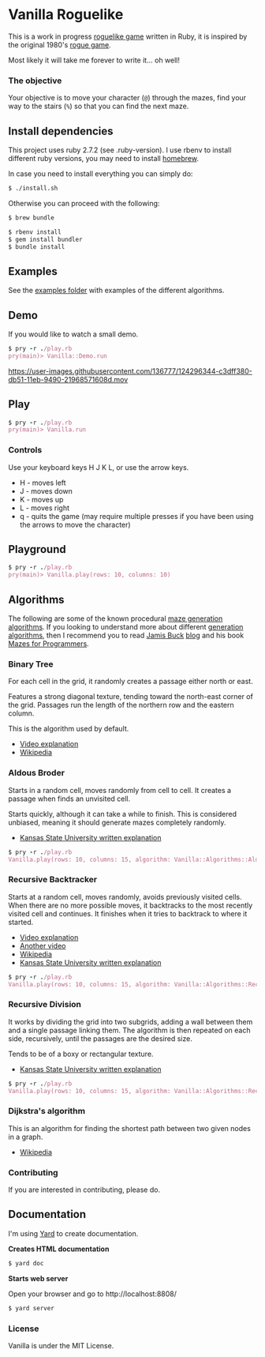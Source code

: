 # Vanilla Roguelike

This is a work in progress [roguelike game](https://en.wikipedia.org/wiki/Roguelike) written in Ruby, it is inspired by the original 1980's [rogue game](https://en.wikipedia.org/wiki/Rogue_(video_game)).

Most likely it will take me forever to write it... oh well!

### The objective

Your objective is to move your character (`@`) through the mazes, find your way to the stairs (`%`) so that you can find the next maze.

## Install dependencies

This project uses ruby 2.7.2 (see .ruby-version).
I use rbenv to install different ruby versions, you may need to install [homebrew](https://brew.sh).

In case you need to install everything you can simply do:

```bash
$ ./install.sh
```

Otherwise you can proceed with the following:

```bash
$ brew bundle

$ rbenv install
$ gem install bundler
$ bundle install
```

## Examples

See the [examples folder](https://github.com/Davidslv/vanilla/tree/master/examples) with examples of the different algorithms.

## Demo

If you would like to watch a small demo.


```ruby
$ pry -r ./play.rb
pry(main)> Vanilla::Demo.run

```


https://user-images.githubusercontent.com/136777/124296344-c3dff380-db51-11eb-9490-21968571608d.mov


## Play

```ruby
$ pry -r ./play.rb
pry(main)> Vanilla.run

```

### Controls

Use your keyboard keys H J K L, or use the arrow keys.

- H - moves left
- J - moves down
- K - moves up
- L - moves right
- q - quits the game (may require multiple presses if you have been using the arrows to move the character)

## Playground

```ruby
$ pry -r ./play.rb
pry(main)> Vanilla.play(rows: 10, columns: 10)

```


## Algorithms

The following are some of the known procedural [maze generation algorithms](https://en.wikipedia.org/wiki/Maze_generation_algorithm).
If you looking to understand more about different [generation algorithms](https://en.wikipedia.org/wiki/Talk%3AMaze_generation_algorithm), then I recommend you to read [Jamis Buck](https://medium.com/@jamis) [blog](http://weblog.jamisbuck.org/2011/2/7/maze-generation-algorithm-recap) and his book [Mazes for Programmers](https://pragprog.com/titles/jbmaze/mazes-for-programmers/).

### Binary Tree

For each cell in the grid, it randomly creates a passage either north or east.

Features a strong diagonal texture, tending toward the north-east corner of the grid.
Passages run the length of the northern row and the eastern column.

This is the algorithm used by default.

- [Video explanation](https://www.youtube.com/watch?v=oSWTXtMglKE)
- [Wikipedia](https://en.wikipedia.org/wiki/Binary_space_partitioning)

### Aldous Broder

Starts in a random cell, moves randomly from cell to cell.
It creates a passage when finds an unvisited cell.

Starts quickly, although it can take a while to finish.
This is considered unbiased, meaning it should generate mazes completely randomly.

- [Kansas State University written explanation](https://people.cs.ksu.edu//~ashley78/wiki.ashleycoleman.me/index.php/Aldous-Broder_Algorithm.html)


```ruby
$ pry -r ./play.rb
Vanilla.play(rows: 10, columns: 15, algorithm: Vanilla::Algorithms::AldousBroder)
```

### Recursive Backtracker

Starts at a random cell, moves randomly, avoids previously visited cells.
When there are no more possible moves, it backtracks to the most recently visited cell and continues.
It finishes when it tries to backtrack to where it started.

- [Video explanation](https://youtu.be/elMXlO28Q1U?t=9)
- [Another video](https://www.youtube.com/watch?v=gBC_Fd8EE8A)
- [Wikipedia](https://en.wikipedia.org/wiki/Backtracking)
- [Kansas State University written explanation](https://people.cs.ksu.edu//~ashley78/wiki.ashleycoleman.me/index.php/Recursive_Backtracker.html)

```ruby
$ pry -r ./play.rb
Vanilla.play(rows: 10, columns: 15, algorithm: Vanilla::Algorithms::RecursiveBacktracker)
```

### Recursive Division

It works by dividing the grid into two subgrids, adding a wall between them and a single passage linking them.
The algorithm is then repeated on each side, recursively, until the passages are the desired size.

Tends to be of a boxy or rectangular texture.

- [Kansas State University written explanation](https://people.cs.ksu.edu//~ashley78/wiki.ashleycoleman.me/index.php/Recursive_Division.html)

```ruby
$ pry -r ./play.rb
Vanilla.play(rows: 10, columns: 15, algorithm: Vanilla::Algorithms::RecursiveDivision)
```

### Dijkstra's algorithm

This is an algorithm for finding the shortest path between two given nodes in a graph.

- [Wikipedia](https://en.wikipedia.org/wiki/Dijkstra%27s_algorithm)

### Contributing

If you are interested in contributing, please do.

## Documentation

I'm using [Yard](https://rubydoc.info/gems/yard/0.9.26/file/README.md) to create documentation.

**Creates HTML documentation**

```bash
$ yard doc
```

**Starts web server**

Open your browser and go to http://localhost:8808/

```bash
$ yard server
```

### License

Vanilla is under the MIT License.
